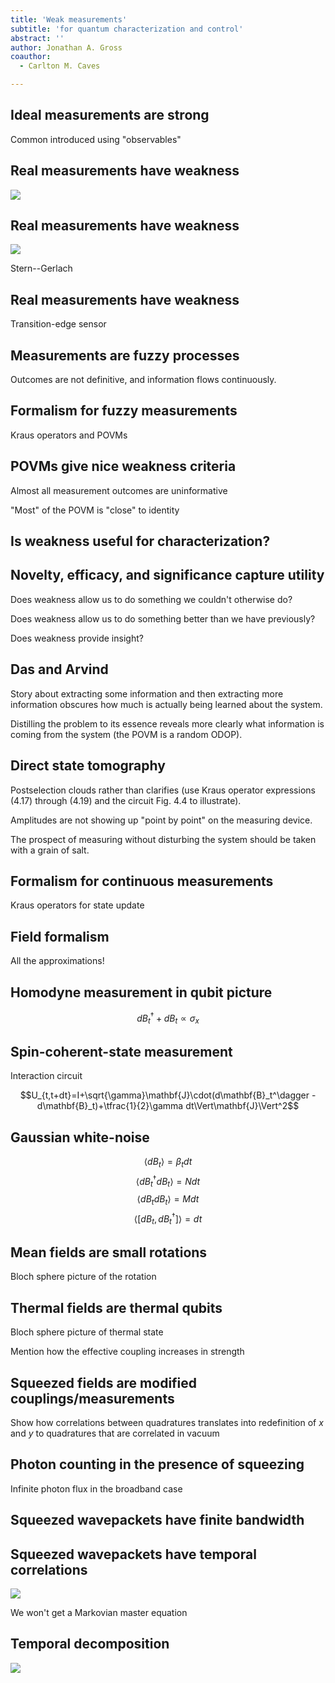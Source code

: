 ```yaml
---
title: 'Weak measurements'
subtitle: 'for quantum characterization and control'
abstract: ''
author: Jonathan A. Gross
coauthor:
  - Carlton M. Caves

---
```


Ideal measurements are strong
-----------------------------

Common introduced using "observables"

Real measurements have weakness
-------------------------------

![](img/stern-gerlach-experiment.svg)

Real measurements have weakness
-------------------------------

![](img/stern-gerlach-scatter.svg)

Stern--Gerlach

Real measurements have weakness
-------------------------------

Transition-edge sensor

Measurements are fuzzy processes
--------------------------------

Outcomes are not definitive, and information flows continuously.

Formalism for fuzzy measurements
--------------------------------

Kraus operators and POVMs

POVMs give nice weakness criteria
---------------------------------

Almost all measurement outcomes are uninformative

"Most" of the POVM is "close" to identity

Is weakness useful for characterization?
----------------------------------------

Novelty, efficacy, and significance capture utility
---------------------------------------------------

Does weakness allow us to do something we couldn't otherwise do?

Does weakness allow us to do something better than we have previously?

Does weakness provide insight?

Das and Arvind
--------------

Story about extracting some information and then extracting more information
obscures how much is actually being learned about the system.

Distilling the problem to its essence reveals more clearly what information
is coming from the system (the POVM is a random ODOP).

Direct state tomography
-----------------------

Postselection clouds rather than clarifies (use Kraus operator expressions
(4.17) through (4.19) and the circuit Fig. 4.4 to illustrate).

Amplitudes are not showing up "point by point" on the measuring device.

The prospect of measuring without disturbing the system should be taken with a
grain of salt.

Formalism for continuous measurements
-------------------------------------

Kraus operators for state update

Field formalism
---------------

All the approximations!

Homodyne measurement in qubit picture
-------------------------------------

$$dB_t^\dagger+dB_t\propto\sigma_x$$

Spin-coherent-state measurement
-------------------------------

Interaction circuit

$$U_{t,t+dt}=I+\sqrt{\gamma}\mathbf{J}\cdot(d\mathbf{B}_t^\dagger
-d\mathbf{B}_t)+\tfrac{1}{2}\gamma dt\Vert\mathbf{J}\Vert^2$$

Gaussian white-noise
--------------------

$$\langle dB_t\rangle=\beta_tdt$$
$$\langle dB_t^\dagger dB_t\rangle=Ndt$$
$$\langle dB_tdB_t\rangle=Mdt$$
$$\langle[dB_t,dB_t^\dagger]\rangle=dt$$

Mean fields are small rotations
-------------------------------

Bloch sphere picture of the rotation

Thermal fields are thermal qubits
---------------------------------

Bloch sphere picture of thermal state

Mention how the effective coupling increases in strength

Squeezed fields are modified couplings/measurements
---------------------------------------------------

Show how correlations between quadratures translates into redefinition of $x$
and $y$ to quadratures that are correlated in vacuum

Photon counting in the presence of squeezing
--------------------------------------------

Infinite photon flux in the broadband case

Squeezed wavepackets have finite bandwidth
------------------------------------------

Squeezed wavepackets have temporal correlations
-----------------------------------------------

![](img/wavepacket-measurement.svg)

We won't get a Markovian master equation

Temporal decomposition
----------------------

![](img/temporal-decomposition.svg)
